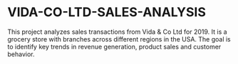 # VIDA-CO-LTD-SALES-ANALYSIS
This project analyzes sales transactions from Vida &amp; Co Ltd for 2019. It is a grocery store with branches across different regions in the USA. The goal is to identify key trends in revenue generation, product sales and customer behavior.

